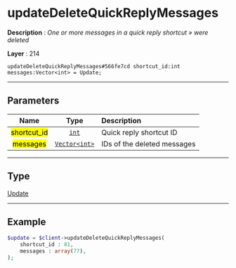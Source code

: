 # updateDeleteQuickReplyMessages

**Description** : *One or more messages in a quick reply shortcut &raquo; were deleted*

**Layer** : 214

```tl
updateDeleteQuickReplyMessages#566fe7cd shortcut_id:int messages:Vector<int> = Update;
```

---

## Parameters

| Name | Type | Description |
| :---: | :---: | :--- |
| <mark>shortcut_id</mark> | [`int`](type/int) | Quick reply shortcut ID |
| <mark>messages</mark> | [`Vector<int>`](type/int) | IDs of the deleted messages |

---

## Type

[Update](type/Update)

---

## Example

```php
$update = $client->updateDeleteQuickReplyMessages(
	shortcut_id : 81,
	messages : array(77),
);
```